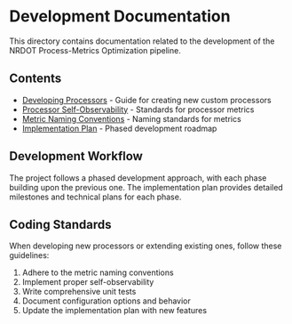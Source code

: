 # Development Documentation

This directory contains documentation related to the development of the NRDOT Process-Metrics Optimization pipeline.

## Contents

- [Developing Processors](developing_processors.md) - Guide for creating new custom processors
- [Processor Self-Observability](processor_self_observability.md) - Standards for processor metrics
- [Metric Naming Conventions](metric_naming_conventions.md) - Naming standards for metrics
- [Implementation Plan](implementation_plan.md) - Phased development roadmap

## Development Workflow

The project follows a phased development approach, with each phase building upon the previous one. The implementation plan provides detailed milestones and technical plans for each phase.

## Coding Standards

When developing new processors or extending existing ones, follow these guidelines:

1. Adhere to the metric naming conventions
2. Implement proper self-observability
3. Write comprehensive unit tests
4. Document configuration options and behavior
5. Update the implementation plan with new features